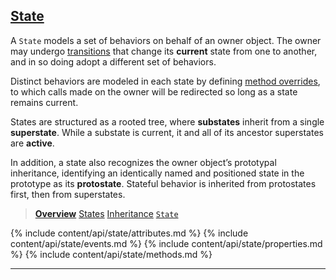 ## [State](#state)

A `State` models a set of behaviors on behalf of an owner object. The owner may undergo [transitions](/docs/#concepts--transitions) that change its **current** state from one to another, and in so doing adopt a different set of behaviors.

Distinct behaviors are modeled in each state by defining [method overrides](/docs/#concepts--methods), to which calls made on the owner will be redirected so long as a state remains current.

States are structured as a rooted tree, where **substates** inherit from a single **superstate**. While a substate is current, it and all of its ancestor superstates are **active**.

In addition, a state also recognizes the owner object’s prototypal inheritance, identifying an identically named and positioned state in the prototype as its **protostate**. Stateful behavior is inherited from protostates first, then from superstates.

> [**Overview**](/docs/#overview)
> [States](/docs/#concepts--states)
> [Inheritance](/docs/#concepts--inheritance)
> [`State`](/source/#state)

<div class="local-toc"></div>

{% include content/api/state/attributes.md %}
{% include content/api/state/events.md %}
{% include content/api/state/properties.md %}
{% include content/api/state/methods.md %}

* * *
